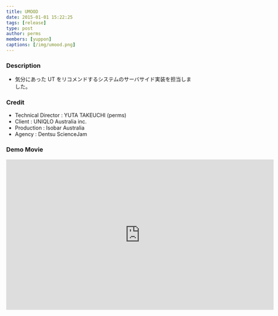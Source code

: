 ```yaml
---
title: UMOOD
date: 2015-01-01 15:22:25
tags: [release]
type: post
author: perms
members: [yuppon]
captions: [/img/umood.png]
---
```


### Description

* 気分にあった UT をリコメンドするシステムのサーバサイド実装を担当しました。

### Credit

* Technical Director : YUTA TAKEUCHI (perms)
* Client : UNIQLO Australia inc.
* Production : Isobar Australia
* Agency : Dentsu ScienceJam

### Demo Movie

<iframe src="https://player.vimeo.com/video/192379400" width="720" height="405" frameborder="0" webkitallowfullscreen mozallowfullscreen allowfullscreen></iframe>
